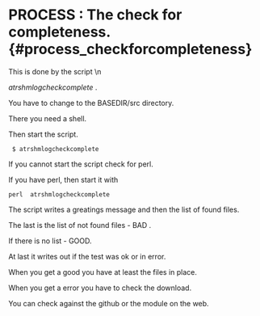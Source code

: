PROCESS : The check for completeness.    {#process_checkforcompleteness}
===============================

This is done by the script \n

_atrshmlogcheckcomplete_ .

You have to change to the BASEDIR/src directory.

There you need a shell.

Then start the script.

     $ atrshmlogcheckcomplete 

If you cannot start the script check for perl.

If you have perl, then start it with

    perl  atrshmlogcheckcomplete

The script writes a greatings message and then the list
of found files.

The last is the list of not found files - BAD .

If there is no list - GOOD.

At last it writes out if the test was ok or in error.

When you get a good you have at least the files in place.

When you get a error you have to check the download.

You can check against the github or the module on the web.
